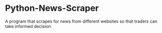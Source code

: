 # Python-News-Scraper
A program that scrapes for news from different websites so that traders can take informed decision.
